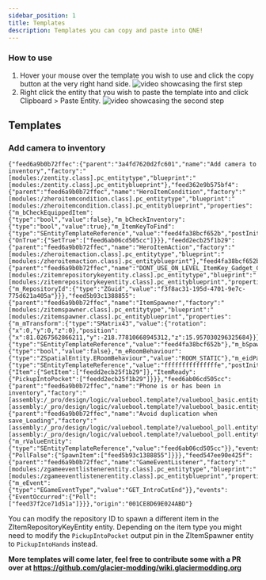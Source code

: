 ```yaml
---
sidebar_position: 1
title: Templates
description: Templates you can copy and paste into QNE!
---
```


### How to use

1. Hover your mouse over the template you wish to use and click the copy button at the very right hand side.
   ![video showcasing the first step](/img/quickentity-editor/templates/step1.gif)
2. Right click the entity that you wish to paste the template into and click Clipboard > Paste Entity.
   ![video showcasing the second step](/img/quickentity-editor/templates/step2.gif)

## Templates

### Add camera to inventory

```
{"feed6a9b0b72ffec":{"parent":"3a4fd7620d2fc601","name":"Add camera to inventory","factory":"[modules:/zentity.class].pc_entitytype","blueprint":"[modules:/zentity.class].pc_entityblueprint"},"feed362e9b575bf4":{"parent":"feed6a9b0b72ffec","name":"HeroItemCondition","factory":"[modules:/zheroitemcondition.class].pc_entitytype","blueprint":"[modules:/zheroitemcondition.class].pc_entityblueprint","properties":{"m_bCheckEquippedItem":{"type":"bool","value":false},"m_bCheckInventory":{"type":"bool","value":true},"m_ItemKeyToFind":{"type":"SEntityTemplateReference","value":"feed4fa38bcf652b","postInit":true}},"events":{"OnTrue":{"SetTrue":["feed6ab06cd505cc"]}}},"feedd2ecb25f1b29":{"parent":"feed6a9b0b72ffec","name":"HeroItemAction","factory":"[modules:/zheroitemaction.class].pc_entitytype","blueprint":"[modules:/zheroitemaction.class].pc_entityblueprint"},"feed4fa38bcf652b":{"parent":"feed6a9b0b72ffec","name":"DONT_USE_ON_LEVEL_ItemKey_Gadget_Camera","factory":"[modules:/zitemrepositorykeyentity.class].pc_entitytype","blueprint":"[modules:/zitemrepositorykeyentity.class].pc_entityblueprint","properties":{"m_RepositoryId":{"type":"ZGuid","value":"f3f8ac31-195d-4701-9e7c-775d621a405a"}}},"feed5b93c1388855":{"parent":"feed6a9b0b72ffec","name":"ItemSpawner","factory":"[modules:/zitemspawner.class].pc_entitytype","blueprint":"[modules:/zitemspawner.class].pc_entityblueprint","properties":{"m_mTransform":{"type":"SMatrix43","value":{"rotation":{"x":0,"y":0,"z":0},"position":{"x":81.0267562866211,"y":-218.77810668945312,"z":15.957030296325684}}},"m_rMainItemKey":{"type":"SEntityTemplateReference","value":"feed4fa38bcf652b"},"m_bSpawnOnStart":{"type":"bool","value":false},"m_eRoomBehaviour":{"type":"ZSpatialEntity.ERoomBehaviour","value":"ROOM_STATIC"},"m_eidParent":{"type":"SEntityTemplateReference","value":"fffffffffffffffe","postInit":true}},"events":{"Item":{"SetItem":["feedd2ecb25f1b29"]},"ItemReady":{"PickupIntoPocket":["feedd2ecb25f1b29"]}}},"feed6ab06cd505cc":{"parent":"feed6a9b0b72ffec","name":"Phone is or has been in inventory","factory":"[assembly:/_pro/design/logic/valuebool.template?/valuebool_basic.entitytemplate].pc_entitytype","blueprint":"[assembly:/_pro/design/logic/valuebool.template?/valuebool_basic.entitytemplate].pc_entityblueprint"},"feed37f2ce71d51a":{"parent":"feed6a9b0b72ffec","name":"Avoid duplication when save_Loading","factory":"[assembly:/_pro/design/logic/valuebool.template?/valuebool_poll.entitytemplate].pc_entitytype","blueprint":"[assembly:/_pro/design/logic/valuebool.template?/valuebool_poll.entitytemplate].pc_entityblueprint","properties":{"m_rValueEntity":{"type":"SEntityTemplateReference","value":"feed6ab06cd505cc"}},"events":{"PollFalse":{"SpawnItem":["feed5b93c1388855"]}}},"feed547ee90e425f":{"parent":"feed6a9b0b72ffec","name":"GameEventListener","factory":"[modules:/zgameeventlistenerentity.class].pc_entitytype","blueprint":"[modules:/zgameeventlistenerentity.class].pc_entityblueprint","properties":{"m_eEvent":{"type":"EGameEventType","value":"GET_IntroCutEnd"}},"events":{"EventOccurred":{"Poll":["feed37f2ce71d51a"]}}},"origin":"001CE8D69E024ABD"}
```

You can modify the repository ID to spawn a different item in the ZItemRepositoryKeyEntity entity. Depending on the item type you might need to modify the `PickupIntoPocket` output pin in the ZItemSpawner entity to `PickupIntoHands` instead.

**More templates will come later, feel free to contribute some with a PR over at https://github.com/glacier-modding/wiki.glaciermodding.org**
